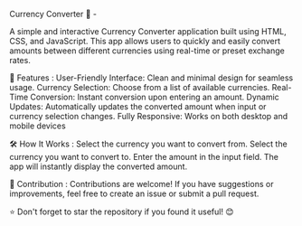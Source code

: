 Currency Converter 💱 -

A simple and interactive Currency Converter application built using HTML, CSS, and JavaScript. This app allows users to quickly and easily convert amounts between different currencies using real-time or preset exchange rates.

🚀 Features :
User-Friendly Interface: Clean and minimal design for seamless usage.
Currency Selection: Choose from a list of available currencies.
Real-Time Conversion: Instant conversion upon entering an amount.
Dynamic Updates: Automatically updates the converted amount when input or currency selection changes.
Fully Responsive: Works on both desktop and mobile devices

🛠️ How It Works :
Select the currency you want to convert from.
Select the currency you want to convert to.
Enter the amount in the input field.
The app will instantly display the converted amount.

🤝 Contribution :
Contributions are welcome! If you have suggestions or improvements, feel free to create an issue or submit a pull request.

⭐ Don't forget to star the repository if you found it useful! 😊
